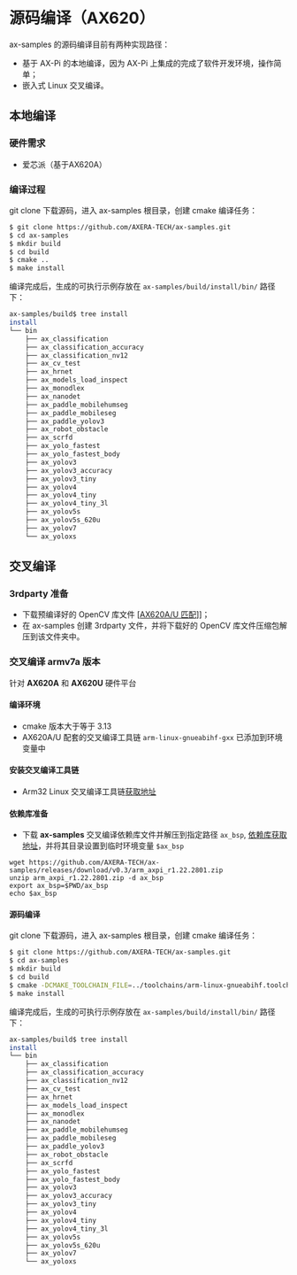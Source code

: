 # 源码编译（AX620）

ax-samples 的源码编译目前有两种实现路径：

- 基于 AX-Pi 的本地编译，因为 AX-Pi 上集成的完成了软件开发环境，操作简单；
- 嵌入式 Linux 交叉编译。

## 本地编译

### 硬件需求

- 爱芯派（基于AX620A）

### 编译过程

git clone 下载源码，进入 ax-samples 根目录，创建 cmake 编译任务：

```bash
$ git clone https://github.com/AXERA-TECH/ax-samples.git
$ cd ax-samples
$ mkdir build
$ cd build
$ cmake ..
$ make install
```

编译完成后，生成的可执行示例存放在 `ax-samples/build/install/bin/` 路径下：

```bash
ax-samples/build$ tree install
install
└── bin
    ├── ax_classification
    ├── ax_classification_accuracy
    ├── ax_classification_nv12
    ├── ax_cv_test
    ├── ax_hrnet
    ├── ax_models_load_inspect
    ├── ax_monodlex
    ├── ax_nanodet
    ├── ax_paddle_mobilehumseg
    ├── ax_paddle_mobileseg
    ├── ax_paddle_yolov3
    ├── ax_robot_obstacle
    ├── ax_scrfd
    ├── ax_yolo_fastest
    ├── ax_yolo_fastest_body
    ├── ax_yolov3
    ├── ax_yolov3_accuracy
    ├── ax_yolov3_tiny
    ├── ax_yolov4
    ├── ax_yolov4_tiny
    ├── ax_yolov4_tiny_3l
    ├── ax_yolov5s
    ├── ax_yolov5s_620u
    ├── ax_yolov7
    └── ax_yoloxs
```

## 交叉编译

### 3rdparty 准备

- 下载预编译好的 OpenCV 库文件 [[AX620A/U 匹配](https://github.com/AXERA-TECH/ax-samples/releases/download/v0.1/opencv-arm-linux-gnueabihf-gcc-7.5.0.zip)]]；
- 在 ax-samples 创建 3rdparty 文件，并将下载好的 OpenCV 库文件压缩包解压到该文件夹中。

### 交叉编译 armv7a 版本

针对 **AX620A** 和 **AX620U** 硬件平台

#### 编译环境
- cmake 版本大于等于 3.13
- AX620A/U 配套的交叉编译工具链 `arm-linux-gnueabihf-gxx` 已添加到环境变量中

#### 安装交叉编译工具链

- Arm32 Linux 交叉编译工具链[获取地址](http://releases.linaro.org/components/toolchain/binaries/7.5-2019.12/arm-linux-gnueabihf/gcc-linaro-7.5.0-2019.12-x86_64_arm-linux-gnueabihf.tar.xz)

#### 依赖库准备

- 下载 **ax-samples** 交叉编译依赖库文件并解压到指定路径 `ax_bsp`, [依赖库获取地址](https://github.com/AXERA-TECH/ax-samples/releases/download/v0.3/arm_axpi_r1.22.2801.zip)，并将其目录设置到临时环境变量 `$ax_bsp`

```
wget https://github.com/AXERA-TECH/ax-samples/releases/download/v0.3/arm_axpi_r1.22.2801.zip
unzip arm_axpi_r1.22.2801.zip -d ax_bsp
export ax_bsp=$PWD/ax_bsp
echo $ax_bsp
```

#### 源码编译
git clone 下载源码，进入 ax-samples 根目录，创建 cmake 编译任务：

```bash
$ git clone https://github.com/AXERA-TECH/ax-samples.git
$ cd ax-samples
$ mkdir build
$ cd build
$ cmake -DCMAKE_TOOLCHAIN_FILE=../toolchains/arm-linux-gnueabihf.toolchain.cmake -DBSP_MSP_DIR=${ax_bsp}/ ..
$ make install
```

编译完成后，生成的可执行示例存放在 `ax-samples/build/install/bin/` 路径下：

```bash
ax-samples/build$ tree install
install
└── bin
    ├── ax_classification
    ├── ax_classification_accuracy
    ├── ax_classification_nv12
    ├── ax_cv_test
    ├── ax_hrnet
    ├── ax_models_load_inspect
    ├── ax_monodlex
    ├── ax_nanodet
    ├── ax_paddle_mobilehumseg
    ├── ax_paddle_mobileseg
    ├── ax_paddle_yolov3
    ├── ax_robot_obstacle
    ├── ax_scrfd
    ├── ax_yolo_fastest
    ├── ax_yolo_fastest_body
    ├── ax_yolov3
    ├── ax_yolov3_accuracy
    ├── ax_yolov3_tiny
    ├── ax_yolov4
    ├── ax_yolov4_tiny
    ├── ax_yolov4_tiny_3l
    ├── ax_yolov5s
    ├── ax_yolov5s_620u
    ├── ax_yolov7
    └── ax_yoloxs
```
